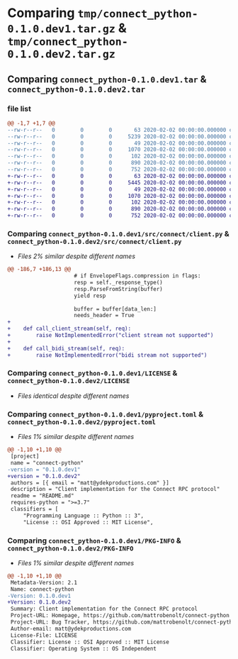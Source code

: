 # Comparing `tmp/connect_python-0.1.0.dev1.tar.gz` & `tmp/connect_python-0.1.0.dev2.tar.gz`

## Comparing `connect_python-0.1.0.dev1.tar` & `connect_python-0.1.0.dev2.tar`

### file list

```diff
@@ -1,7 +1,7 @@
--rw-r--r--   0        0        0       63 2020-02-02 00:00:00.000000 connect_python-0.1.0.dev1/src/connect/__init__.py
--rw-r--r--   0        0        0     5239 2020-02-02 00:00:00.000000 connect_python-0.1.0.dev1/src/connect/client.py
--rw-r--r--   0        0        0       49 2020-02-02 00:00:00.000000 connect_python-0.1.0.dev1/.gitignore
--rw-r--r--   0        0        0     1070 2020-02-02 00:00:00.000000 connect_python-0.1.0.dev1/LICENSE
--rw-r--r--   0        0        0      102 2020-02-02 00:00:00.000000 connect_python-0.1.0.dev1/README.md
--rw-r--r--   0        0        0      890 2020-02-02 00:00:00.000000 connect_python-0.1.0.dev1/pyproject.toml
--rw-r--r--   0        0        0      752 2020-02-02 00:00:00.000000 connect_python-0.1.0.dev1/PKG-INFO
+-rw-r--r--   0        0        0       63 2020-02-02 00:00:00.000000 connect_python-0.1.0.dev2/src/connect/__init__.py
+-rw-r--r--   0        0        0     5445 2020-02-02 00:00:00.000000 connect_python-0.1.0.dev2/src/connect/client.py
+-rw-r--r--   0        0        0       49 2020-02-02 00:00:00.000000 connect_python-0.1.0.dev2/.gitignore
+-rw-r--r--   0        0        0     1070 2020-02-02 00:00:00.000000 connect_python-0.1.0.dev2/LICENSE
+-rw-r--r--   0        0        0      102 2020-02-02 00:00:00.000000 connect_python-0.1.0.dev2/README.md
+-rw-r--r--   0        0        0      890 2020-02-02 00:00:00.000000 connect_python-0.1.0.dev2/pyproject.toml
+-rw-r--r--   0        0        0      752 2020-02-02 00:00:00.000000 connect_python-0.1.0.dev2/PKG-INFO
```

### Comparing `connect_python-0.1.0.dev1/src/connect/client.py` & `connect_python-0.1.0.dev2/src/connect/client.py`

 * *Files 2% similar despite different names*

```diff
@@ -186,7 +186,13 @@
                     # if EnvelopeFlags.compression in flags:
                     resp = self._response_type()
                     resp.ParseFromString(buffer)
                     yield resp
 
                     buffer = buffer[data_len:]
                     needs_header = True
+
+    def call_client_stream(self, req):
+        raise NotImplementedError("client stream not supported")
+
+    def call_bidi_stream(self, req):
+        raise NotImplementedError("bidi stream not supported")
```

### Comparing `connect_python-0.1.0.dev1/LICENSE` & `connect_python-0.1.0.dev2/LICENSE`

 * *Files identical despite different names*

### Comparing `connect_python-0.1.0.dev1/pyproject.toml` & `connect_python-0.1.0.dev2/pyproject.toml`

 * *Files 1% similar despite different names*

```diff
@@ -1,10 +1,10 @@
 [project]
 name = "connect-python"
-version = "0.1.0.dev1"
+version = "0.1.0.dev2"
 authors = [{ email = "matt@ydekproductions.com" }]
 description = "Client implementation for the Connect RPC protocol"
 readme = "README.md"
 requires-python = ">=3.7"
 classifiers = [
     "Programming Language :: Python :: 3",
     "License :: OSI Approved :: MIT License",
```

### Comparing `connect_python-0.1.0.dev1/PKG-INFO` & `connect_python-0.1.0.dev2/PKG-INFO`

 * *Files 1% similar despite different names*

```diff
@@ -1,10 +1,10 @@
 Metadata-Version: 2.1
 Name: connect-python
-Version: 0.1.0.dev1
+Version: 0.1.0.dev2
 Summary: Client implementation for the Connect RPC protocol
 Project-URL: Homepage, https://github.com/mattrobenolt/connect-python
 Project-URL: Bug Tracker, https://github.com/mattrobenolt/connect-python/issues
 Author-email: matt@ydekproductions.com
 License-File: LICENSE
 Classifier: License :: OSI Approved :: MIT License
 Classifier: Operating System :: OS Independent
```

